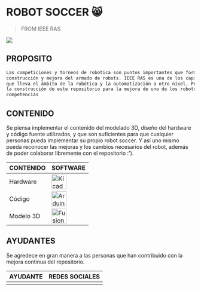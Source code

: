 # ROBOT SOCCER 😸
> FROM IEEE RAS

[![](https://linktr.ee/og/image/ieee.ras.unmsm.jpg)](https://linktr.ee/ieee.ras.unmsm)

## PROPOSITO
```bash
Las competiciones y torneos de robótica son puntos importantes que formentan la iniciativa de
construcción y mejora del armado de robots. IEEE RAS es una de los capítulos más preferibles
que lleva el ámbito de la robótica y la automatización a otro nivel. Por ello, se ha fomentado
la construcción de este repositorio para la mejora de uno de los robots más utilizado en las
competencias
```

## CONTENIDO

Se piensa implementar el contenido del modelado 3D, diseño del hardware y código fuente utilizados, y que son suficientes para que cualquier personas pueda implementar su propio robot soccer. Y así uno mismo pueda reconocer las mejoras y los cambios necesarios del robot, además de poder colaborar libremente con el repositorio :').

|CONTENIDO| SOFTWARE |
| ------ | ------ |
|Hardware|<a href="https://www.kicad.org/" target="_blank" rel="noreferrer"><img src="https://gitlab.com/uploads/-/system/group/avatar/6593371/kicadlogo.png" alt="Kicad" width="40" height="40"/></a>|
|Código|<a href="https://www.arduino.cc/en/software" target="_blank" rel="noreferrer"><img src="https://www.freeiconspng.com/uploads/arduino-icon-2.png" alt="Arduino" width="40" height="40"/></a>|
|Modelo 3D|<a href="https://www.autodesk.com/products/fusion-360/free-trial?msockid=12a9ea442a8b680d35fbffc32b2e69c2" target="_blank" rel="noreferrer"><img src="https://blog.hagerman.com/hs-fs/hubfs/Autodesk_Images/Icons/autodesk-fusion-360-product-icon-social-400.png?width=375&height=375&name=autodesk-fusion-360-product-icon-social-400.png" alt="Fusion" width="40" height="40"/></a>|

## AYUDANTES

Se agredece en gran manera a las personas que han contribuido con la mejora continua del repositorio.

| AYUDANTE | REDES SOCIALES |
| ------ | ------ |
|  |  |
